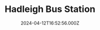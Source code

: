 ---
date: 2024-04-12T16:52:56.000Z
title: Hadleigh Bus Station
latitude: 52.044782
longitude: 0.954352
category: checkin
---